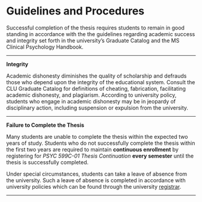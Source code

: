 # Guidelines and Procedures

Successful completion of the thesis requires students to remain in good standing in accordance with the the guidelines regarding academic success and integrity set forth in the university’s Graduate Catalog and the MS Clinical Psychology Handbook.

___

**Integrity**

Academic dishonesty diminishes the quality of scholarship and defrauds those who depend upon the integrity of the educational system. Consult the CLU Graduate Catalog for definitions of cheating, fabrication, facilitating academic dishonesty, and plagiarism. According to university policy, students who engage in academic dishonesty may be in jeopardy of disciplinary action, including suspension or expulsion from the university.

___

**Failure to Complete the Thesis**

Many students are unable to complete the thesis within the expected two years of study.  Students who do not successfully complete the thesis within the first two years are required to maintain **continuous enrollment** by registering for *PSYC 599C-01 Thesis Continuation* **every semester** until the thesis is successfully completed. 

Under special circumstances, students can take a leave of absence from the university.  Such a leave of absence is completed in accordance with university policies which can be found through the university [registrar](https://www.callutheran.edu/students/registrar/).



___



